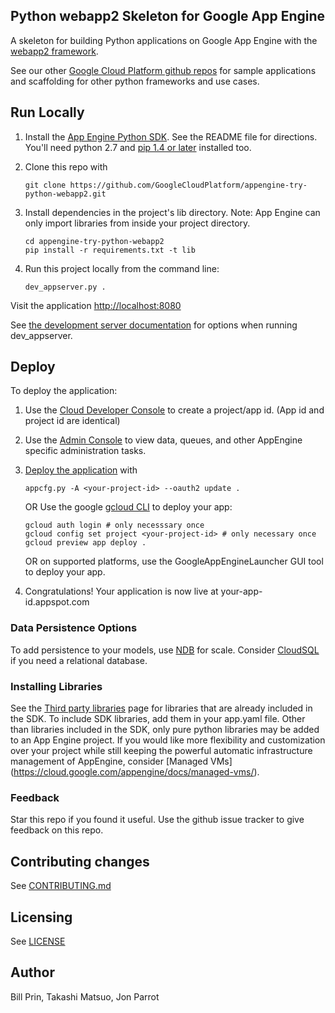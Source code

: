 ## Python webapp2 Skeleton for Google App Engine

A skeleton for building Python applications on Google App Engine with the
[webapp2 framework](https://code.google.com/p/webapp-improved/).

See our other [Google Cloud Platform github
repos](https://github.com/GoogleCloudPlatform) for sample applications and
scaffolding for other python frameworks and use cases.

## Run Locally
1. Install the [App Engine Python SDK](https://cloud.google.com/appengine/downloads).
See the README file for directions. You'll need python 2.7 and [pip 1.4 or later](http://www.pip-installer.org/en/latest/installing.html) installed too.
1. Clone this repo with

   ```
   git clone https://github.com/GoogleCloudPlatform/appengine-try-python-webapp2.git
   ```
1. Install dependencies in the project's lib directory.
   Note: App Engine can only import libraries from inside your project directory.

   ```
   cd appengine-try-python-webapp2
   pip install -r requirements.txt -t lib
   ```
1. Run this project locally from the command line:

   ```
   dev_appserver.py .
   ```

Visit the application [http://localhost:8080](http://localhost:8080)

See [the development server documentation](https://cloud.google.com/appengine/docs/python/tools/devserver)
for options when running dev_appserver.

## Deploy
To deploy the application:

1. Use the [Cloud Developer Console](https://console.developer.google.com)  to create a project/app id. (App id and project id are identical)
1. Use the [Admin Console](https://appengine.google.com) to view data, queues, and other AppEngine specific administration tasks.
1. [Deploy the
   application](https://cloud.google.com/appengine/docs/python/tools/uploadinganapp) with

   ```
   appcfg.py -A <your-project-id> --oauth2 update .
   ```

   OR
   Use the google [gcloud CLI](https://cloud.google.com/sdk/gcloud/) to deploy your app:
   ```
   gcloud auth login # only necesssary once
   gcloud config set project <your-project-id> # only necessary once
   gcloud preview app deploy .
   ```



   OR on supported platforms, use the GoogleAppEngineLauncher GUI tool to deploy your app.
1. Congratulations!  Your application is now live at your-app-id.appspot.com

### Data Persistence Options
To add persistence to your models, use
[NDB](https://cloud.google.com/appengine/docs/python/ndb/) for
scale.  Consider
[CloudSQL](https://cloud.google.com/appengine/docs/python/cloud-sql/)
if you need a relational database.

### Installing Libraries
See the [Third party
libraries](https://cloud.google.com/appengine/docs/python/tools/libraries27)
page for libraries that are already included in the SDK.  To include SDK
libraries, add them in your app.yaml file. Other than libraries included in
the SDK, only pure python libraries may be added to an App Engine project. If you
would like more flexibility and customization over your project while still keeping
the powerful automatic infrastructure management of AppEngine, consider [Managed VMs]
 (https://cloud.google.com/appengine/docs/managed-vms/).

### Feedback
Star this repo if you found it useful. Use the github issue tracker to give
feedback on this repo.

## Contributing changes
See [CONTRIBUTING.md](CONTRIBUTING.md)

## Licensing
See [LICENSE](LICENSE)

## Author
Bill Prin, Takashi Matsuo, Jon Parrot
